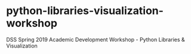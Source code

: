 # python-libraries-visualization-workshop
DSS Spring 2019 Academic Development Workshop - Python Libraries &amp; Visualization
